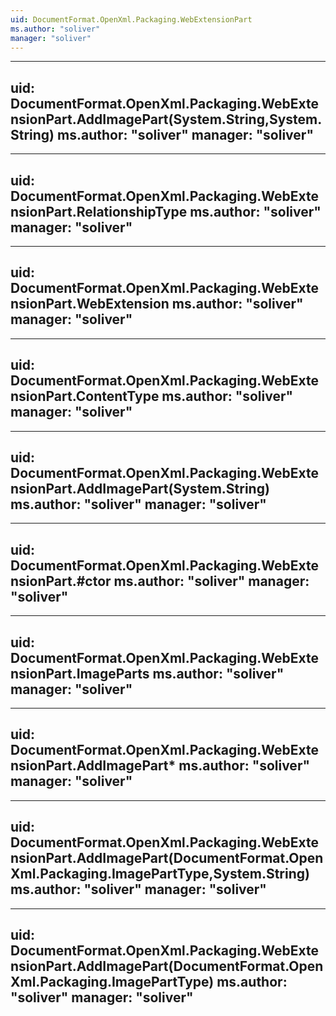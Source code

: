 ```yaml
---
uid: DocumentFormat.OpenXml.Packaging.WebExtensionPart
ms.author: "soliver"
manager: "soliver"
---
```


---
uid: DocumentFormat.OpenXml.Packaging.WebExtensionPart.AddImagePart(System.String,System.String)
ms.author: "soliver"
manager: "soliver"
---

---
uid: DocumentFormat.OpenXml.Packaging.WebExtensionPart.RelationshipType
ms.author: "soliver"
manager: "soliver"
---

---
uid: DocumentFormat.OpenXml.Packaging.WebExtensionPart.WebExtension
ms.author: "soliver"
manager: "soliver"
---

---
uid: DocumentFormat.OpenXml.Packaging.WebExtensionPart.ContentType
ms.author: "soliver"
manager: "soliver"
---

---
uid: DocumentFormat.OpenXml.Packaging.WebExtensionPart.AddImagePart(System.String)
ms.author: "soliver"
manager: "soliver"
---

---
uid: DocumentFormat.OpenXml.Packaging.WebExtensionPart.#ctor
ms.author: "soliver"
manager: "soliver"
---

---
uid: DocumentFormat.OpenXml.Packaging.WebExtensionPart.ImageParts
ms.author: "soliver"
manager: "soliver"
---

---
uid: DocumentFormat.OpenXml.Packaging.WebExtensionPart.AddImagePart*
ms.author: "soliver"
manager: "soliver"
---

---
uid: DocumentFormat.OpenXml.Packaging.WebExtensionPart.AddImagePart(DocumentFormat.OpenXml.Packaging.ImagePartType,System.String)
ms.author: "soliver"
manager: "soliver"
---

---
uid: DocumentFormat.OpenXml.Packaging.WebExtensionPart.AddImagePart(DocumentFormat.OpenXml.Packaging.ImagePartType)
ms.author: "soliver"
manager: "soliver"
---
